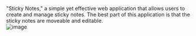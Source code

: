 "Sticky Notes," a simple yet effective web application that allows users to create and manage sticky notes. The best part of this application is that the sticky notes are moveable and editable.	
![image](https://github.com/user-attachments/assets/58e44f88-0d7d-4aaf-b1ec-a5b6f92ecfd0)
